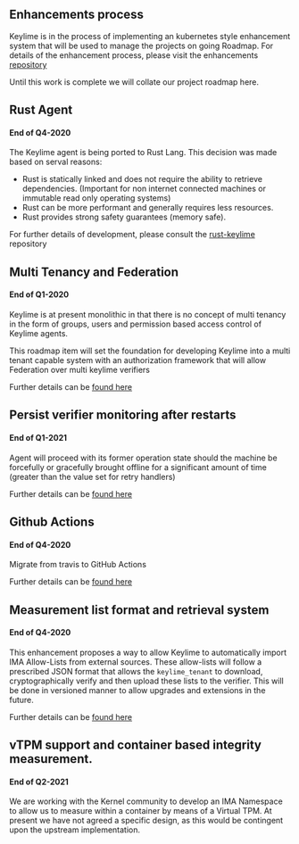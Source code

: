 ## Enhancements process

Keylime is in the process of implementing an kubernetes style enhancement system
that will be used to manage the projects on going Roadmap. For details of the
enhancement process, please visit the enhancements [repository](https://github.com/keylime/enhancements)

Until this work is complete we will collate our project roadmap here.

## Rust Agent
#### End of Q4-2020

The Keylime agent is being ported to Rust Lang. This decision was made based on
serval reasons:

* Rust is statically linked and does not require the ability to retrieve
  dependencies. (Important for non internet connected machines or immutable read
  only operating systems)
* Rust can be more performant and generally requires less resources.
* Rust provides strong safety guarantees (memory safe).

For further details of development, please consult the [rust-keylime](https://github.com/keylime/rust-keylime)
repository

## Multi Tenancy and Federation
#### End of Q1-2020
Keylime is at present monolithic in that there is no concept of multi tenancy in
the form of groups, users and permission based access control of Keylime agents.

This roadmap item will set the foundation for developing Keylime into a multi
tenant capable system with an authorization framework that will allow
Federation over multi keylime verifiers

Further details can be [found here](https://github.com/lukehinds/enhancements/blob/master/7_multi-tenancy.md)

## Persist verifier monitoring after restarts
#### End of Q1-2021

Agent will proceed with its former operation state should the machine be
forcefully or gracefully brought offline for a significant amount of time
(greater than the value set for retry handlers)

Further details can be [found here](https://github.com/lukehinds/enhancements/blob/master/1_persist_agent_restart.md)

## Github Actions
#### End of Q4-2020

Migrate from travis to GitHub Actions

Further details can be [found here](https://github.com/lukehinds/enhancements/blob/master/1_persist_agent_restart.md)

## Measurement list format and retrieval system
#### End of Q4-2020

This enhancement proposes a way to allow Keylime to automatically
import IMA Allow-Lists from external sources. These allow-lists will
follow a prescribed JSON format that allows the `keylime_tenant` to
download, cryptographically verify and then upload these lists to the
verifier. This will be done in versioned manner to allow upgrades and
extensions in the future.

Further details can be [found here](https://github.com/keylime/enhancements/issues/16)

## vTPM support and container based integrity measurement.
#### End of Q2-2021

We are working with the Kernel community to develop an IMA Namespace to allow us
to measure within a container by means of a Virtual TPM. At present we have not
agreed a specific design, as this would be contingent upon the upstream
implementation.
